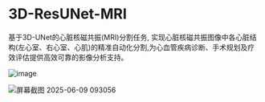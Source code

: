 # 3D-ResUNet-MRI
基于3D-UNet的心脏核磁共振(MRI)分割任务, 实现心脏核磁共振图像中各心脏结构(左心室、右心室、心肌)的精准自动化分割,为心血管疾病诊断、手术规划及疗效评估提供高效可靠的影像分析支持。

![image](https://github.com/user-attachments/assets/4bea5f16-d016-4e69-a055-b6d0fb8e77a4)

![屏幕截图 2025-06-09 093056](https://github.com/user-attachments/assets/da7b3606-b887-4bb5-a09f-106f715c20c1)
